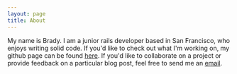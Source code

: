```yaml
---
layout: page
title: About
---
```

My name is Brady. I am a junior rails developer based in San Francisco, who enjoys
writing solid code. If you'd like to check out what I'm working on, my github page
can be found <a href="https://github.com/bstil22">here</a>. If you'd
like to collaborate on a project or provide feedback on a particular blog post, feel free to send
me an <a href="mailto:bstil22@gmail.com?Subject=Hello%20" target="_top">email</a>.
